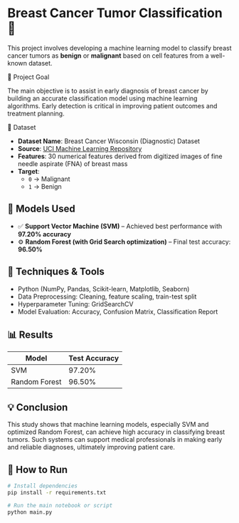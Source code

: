 # Breast Cancer Tumor Classification 🧬

This project involves developing a machine learning model to classify breast cancer tumors as **benign** or **malignant** based on cell features from a well-known dataset.

📌 Project Goal

The main objective is to assist in early diagnosis of breast cancer by building an accurate classification model using machine learning algorithms. Early detection is critical in improving patient outcomes and treatment planning.

🧪 Dataset

- **Dataset Name**: Breast Cancer Wisconsin (Diagnostic) Dataset
- **Source**: [UCI Machine Learning Repository](https://archive.ics.uci.edu/ml/datasets/Breast+Cancer+Wisconsin+(Diagnostic))
- **Features**: 30 numerical features derived from digitized images of fine needle aspirate (FNA) of breast mass
- **Target**: 
  - `0` → Malignant  
  - `1` → Benign

## 🧠 Models Used

- ✅ **Support Vector Machine (SVM)** – Achieved best performance with **97.20% accuracy**
- ⚙️ **Random Forest (with Grid Search optimization)** – Final test accuracy: **96.50%**

## 🔧 Techniques & Tools

- Python (NumPy, Pandas, Scikit-learn, Matplotlib, Seaborn)
- Data Preprocessing: Cleaning, feature scaling, train-test split
- Hyperparameter Tuning: GridSearchCV
- Model Evaluation: Accuracy, Confusion Matrix, Classification Report

## 📊 Results

| Model            | Test Accuracy |
|------------------|---------------|
| SVM              | 97.20%        |
| Random Forest    | 96.50%        |

## 💡 Conclusion

This study shows that machine learning models, especially SVM and optimized Random Forest, can achieve high accuracy in classifying breast tumors. Such systems can support medical professionals in making early and reliable diagnoses, ultimately improving patient care.

## 🚀 How to Run

```bash
# Install dependencies
pip install -r requirements.txt

# Run the main notebook or script
python main.py
